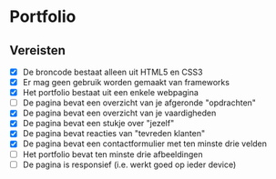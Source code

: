 # Portfolio

## Vereisten

- [x] De broncode bestaat alleen uit HTML5 en CSS3
- [x] Er mag geen gebruik worden gemaakt van frameworks
- [x] Het portfolio bestaat uit een enkele webpagina
- [ ] De pagina bevat een overzicht van je afgeronde "opdrachten"
- [x] De pagina bevat een overzicht van je vaardigheden
- [x] De pagina bevat een stukje over "jezelf"
- [x] De pagina bevat reacties van "tevreden klanten"
- [x] De pagina bevat een contactformulier met ten minste drie velden
- [ ] Het portfolio bevat ten minste drie afbeeldingen
- [ ] De pagina is responsief (i.e. werkt goed op ieder device)
